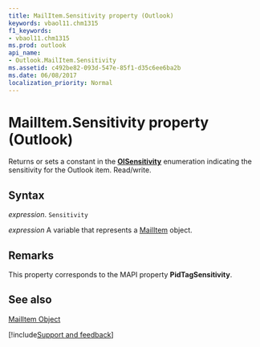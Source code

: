 ```yaml
---
title: MailItem.Sensitivity property (Outlook)
keywords: vbaol11.chm1315
f1_keywords:
- vbaol11.chm1315
ms.prod: outlook
api_name:
- Outlook.MailItem.Sensitivity
ms.assetid: c492be82-093d-547e-85f1-d35c6ee6ba2b
ms.date: 06/08/2017
localization_priority: Normal
---
```



# MailItem.Sensitivity property (Outlook)

Returns or sets a constant in the  **[OlSensitivity](Outlook.OlSensitivity.md)** enumeration indicating the sensitivity for the Outlook item. Read/write.


## Syntax

_expression_. `Sensitivity`

_expression_ A variable that represents a [MailItem](Outlook.MailItem.md) object.


## Remarks

This property corresponds to the MAPI property  **PidTagSensitivity**.


## See also


[MailItem Object](Outlook.MailItem.md)

[!include[Support and feedback](~/includes/feedback-boilerplate.md)]